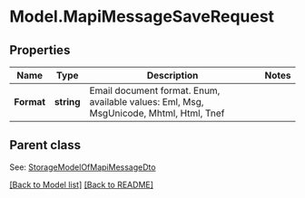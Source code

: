 # Model.MapiMessageSaveRequest
## Properties
Name | Type | Description | Notes
------------ | ------------- | ------------- | -------------
**Format** | **string** | Email document format. Enum, available values: Eml, Msg, MsgUnicode, Mhtml, Html, Tnef | 

## Parent class

See: [StorageModelOfMapiMessageDto](StorageModelOfMapiMessageDto.md)

[[Back to Model list]](Models.doc) [[Back to README]](README.md)


